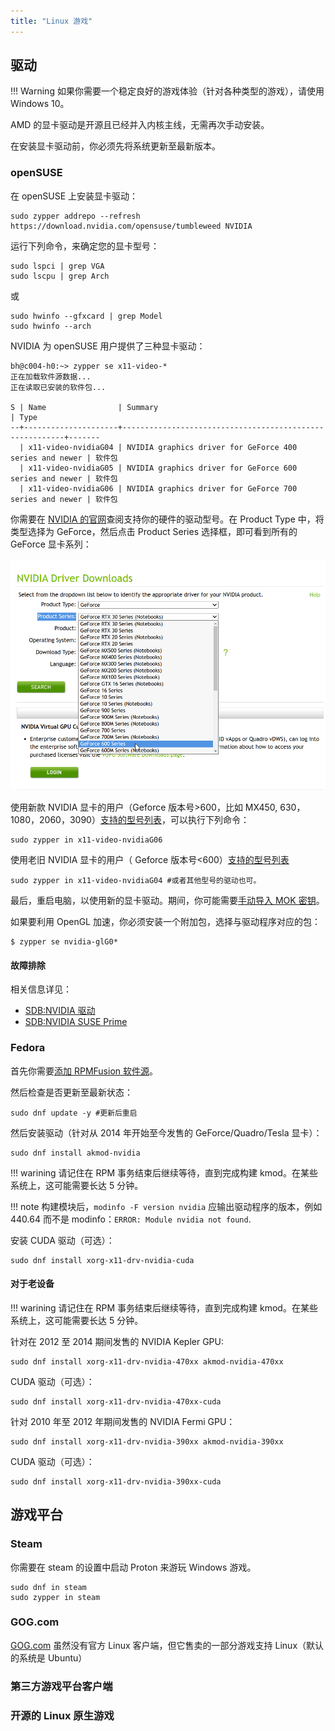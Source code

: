 ```yaml
---
title: "Linux 游戏"
---
```


## 驱动

!!! Warning
    如果你需要一个稳定良好的游戏体验（针对各种类型的游戏），请使用 Windows 10。

AMD 的显卡驱动是开源且已经并入内核主线，无需再次手动安装。

在安装显卡驱动前，你必须先将系统更新至最新版本。

### openSUSE

在 openSUSE 上安装显卡驱动：

```
sudo zypper addrepo --refresh https://download.nvidia.com/opensuse/tumbleweed NVIDIA
```

运行下列命令，来确定您的显卡型号：

```
sudo lspci | grep VGA
sudo lscpu | grep Arch
```

或

```
sudo hwinfo --gfxcard | grep Model
sudo hwinfo --arch
```

NVIDIA 为 openSUSE 用户提供了三种显卡驱动：

```
bh@c004-h0:~> zypper se x11-video-*
正在加载软件源数据...
正在读取已安装的软件包...

S | Name                | Summary                                                 | Type
--+---------------------+---------------------------------------------------------+-------
  | x11-video-nvidiaG04 | NVIDIA graphics driver for GeForce 400 series and newer | 软件包
  | x11-video-nvidiaG05 | NVIDIA graphics driver for GeForce 600 series and newer | 软件包
  | x11-video-nvidiaG06 | NVIDIA graphics driver for GeForce 700 series and newer | 软件包
```

你需要在 [NVIDIA 的官网](https://www.nvidia.com/Download/index.aspx?lang=en-us)查阅支持你的硬件的驱动型号。在 Product Type 中，将类型选择为 GeForce，然后点击 Product Series 选择框，即可看到所有的 GeForce 显卡系列：

![01](./image/nvidia-driver-list.png)

使用新款 NVIDIA 显卡的用户（Geforce 版本号>600，比如 MX450, 630，1080，2060，3090）[支持的型号列表](https://www.nvidia.cn/Download/driverResults.aspx/165210/cn)，可以执行下列命令：

```
sudo zypper in x11-video-nvidiaG06
```

使用老旧 NVIDIA 显卡的用户（ Geforce 版本号<600）[支持的型号列表](https://www.nvidia.cn/Download/driverResults.aspx/160312/cn)

```
sudo zypper in x11-video-nvidiaG04 #或者其他型号的驱动也可。
```

最后，重启电脑，以使用新的显卡驱动。期间，你可能需要[手动导入 MOK 密钥](https://zh.opensuse.org/SDB:NVIDIA_%E9%A9%B1%E5%8A%A8#.E5.AE.89.E5.85.A8.E5.90.AF.E5.8A.A8)。

如果要利用 OpenGL 加速，你必须安装一个附加包，选择与驱动程序对应的包：

```
$ zypper se nvidia-glG0*
```

#### 故障排除

相关信息详见：

- [SDB:NVIDIA 驱动](https://zh.opensuse.org/SDB:NVIDIA_%E9%A9%B1%E5%8A%A8)
- [SDB:NVIDIA SUSE Prime](https://zh.opensuse.org/SDB:NVIDIA_SUSE_Prime)

### Fedora

首先你需要[添加 RPMFusion 软件源](./index.md)。

然后检查是否更新至最新状态：

```
sudo dnf update -y #更新后重启
```

然后安装驱动（针对从 2014 年开始至今发售的 GeForce/Quadro/Tesla 显卡）：

```
sudo dnf install akmod-nvidia
```

!!! warining
    请记住在 RPM 事务结束后继续等待，直到完成构建 kmod。在某些系统上，这可能需要长达 5 分钟。

!!! note
    构建模块后，`modinfo -F version nvidia` 应输出驱动程序的版本，例如 440.64 而不是 modinfo：`ERROR: Module nvidia not found`.

安装 CUDA 驱动（可选）：

```
sudo dnf install xorg-x11-drv-nvidia-cuda
```

#### 对于老设备

!!! warining
    请记住在 RPM 事务结束后继续等待，直到完成构建 kmod。在某些系统上，这可能需要长达 5 分钟。

针对在 2012 至 2014 期间发售的 NVIDIA Kepler GPU:

```
sudo dnf install xorg-x11-drv-nvidia-470xx akmod-nvidia-470xx
```

CUDA 驱动（可选）：

```
sudo dnf install xorg-x11-drv-nvidia-470xx-cuda
```

针对 2010 年至 2012 年期间发售的 NVIDIA Fermi GPU：

```
sudo dnf install xorg-x11-drv-nvidia-390xx akmod-nvidia-390xx
```

CUDA 驱动（可选）：

```
sudo dnf install xorg-x11-drv-nvidia-390xx-cuda 
```

## 游戏平台

### Steam

你需要在 steam 的设置中启动 Proton 来游玩 Windows 游戏。

```
sudo dnf in steam
sudo zypper in steam
```

### GOG.com

[GOG.com](https://www.gog.com/) 虽然没有官方 Linux 客户端，但它售卖的一部分游戏支持 Linux（默认的系统是 Ubuntu）

### 第三方游戏平台客户端

### 开源的 Linux 原生游戏